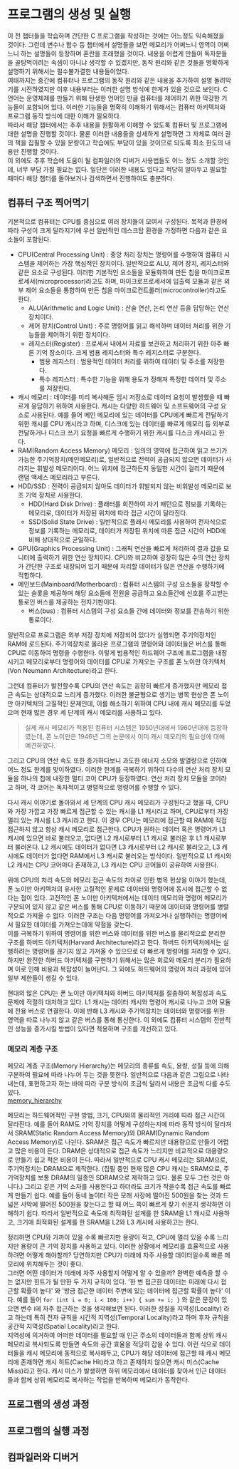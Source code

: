 # 프로그램의 생성 및 실행

이 전 챕터들을 학습하며 간단한 C 프로그램을 작성하는 것에는 어느정도 익숙해졌을 것이다. 그런데 변수나 함수 등 챕터에서 설명들을 보면 메모리가 어쩌느니 영역이 어쩌느니 하는 설명들이 등장하며 혼란을 초래했을 것이다. 내용을 어렵게 만들어 독자분들을 골탕먹이려는 속셈이 아니냐 생각할 수 있겠지만, 동작 원리와 같은 것들을 명확하게 설명하기 위해서는 필수불가결한 내용들이었다.  
여태까지는 중간에 컴퓨터나 프로그램의 동작 원리와 같은 내용을 추가하여 설명 돌려막기를 시전하였지만 이후 내용부터는 이러한 설명 방식에 한계가 있을 것으로 보인다. C언어는 운영체제를 만들기 위해 탄생한 언어인 만큼 컴퓨터를 제어하기 위한 막강한 기능들이 포함되어 있다. 이러한 기능들을 명확히 이해하기 위해서는 컴퓨터 아키텍처와 프로그램 동작 방식에 대한 이해가 필요하다.  
따라서 해당 챕터에서는 추후 내용을 원활하게 이해할 수 있도록 컴퓨터 및 프로그램에 대한 설명을 진행할 것이다. 물론 이러한 내용들을 상세하게 설명하면 그 자체로 여러 권의 책을 집필할 수 있을 분량이고 학습에도 부담이 있을 것이므로 되도록 최소 한도의 내용만 진행할 것이다.  
이 외에도 추후 학습에 도움이 될 컴파일러와 디버거 사용법들도 어느 정도 소개할 것인데, 너무 부담 가질 필요는 없다. 일단은 이러한 내용도 있다고 적당히 알아두고 필요할 때마다 해당 챕터를 돌아보거나 검색하면서 진행하여도 충분하다.  

## 컴퓨터 구조 찍어먹기

기본적으로 컴퓨터는 CPU를 중심으로 여러 장치들이 모여서 구성된다. 목적과 환경에 따라 구성이 크게 달라지기에 우선 일반적인 데스크탑 환경을 가정하면 다음과 같은 요소들이 포함된다.  

* CPU(Central Processing Unit) : 중앙 처리 장치는 명령어를 수행하여 컴퓨터 시스템을 제어하는 가장 핵심적인 장치이다. 일반적으로 ALU, 제어 장치, 레지스터와 같은 요소로 구성된다. 이러한 기본적인 요소들을 모듈화하여 만든 칩을 마이크로프로세서(microprocessor)라고도 하며, 마이크로프로세서에 입출력 모듈과 같은 외부 제어 요소들을 통합하여 만든 칩을 마이크로컨트롤러(microcontroller)라고도 한다.  
    * ALU(Arithmetic and Logic Unit) : 산술 연산, 논리 연산 등을 담당하는 연산 장치이다.
    * 제어 장치(Control Unit) : 주로 명령어를 읽고 해석하며 데이터 처리를 위한 기능들을 제어하기 위한 장치이다.
    * 레지스터(Register) : 프로세서 내에서 자료를 보관하고 처리하기 위한 아주 빠른 기억 장소이다. 크게 범용 레지스터와 특수 레지스터로 구분한다.
        * 범용 레지스터 : 범용적인 데이터 처리를 위하여 데이터 및 주소를 저장한다.
        * 특수 레지스터 : 특수한 기능을 위해 용도가 정해져 특정한 데이터 및 주소를 저장한다.
* 캐시 메모리 : 데이터를 미리 복사해둔 임시 저장소로 데이터 요청이 발생했을 때 빠르게 응답하기 위하여 사용한다. 캐시는 다양한 하드웨어 및 소프트웨어의 구성 요소로 사용된다. 예를 들어 메인 메모리에 있는 데이터를 CPU에게 빠르게 전달하기 위한 캐시를 CPU 캐시라고 하며, 디스크에 있는 데이터를 빠르게 메모리 등 외부로 전달하거나 디스크 쓰기 요청을 빠르게 수행하기 위한 캐시를 디스크 캐시라고 한다.
* RAM(Random Access Memory) 메모리 : 임의의 영역에 접근하여 읽고 쓰기가 가능한 주기억장치(메인메모리)로, 일반적으로 전력이 공급되지 않으면 데이터가 사라지는 휘발성 메모리이다. 어느 위치에 접근하든지 동일한 시간이 걸리기 때문에 랜덤 액세스 메모리라고 부른다.
* HDD/SSD : 전력이 공급되지 않아도 데이터가 휘발되지 않는 비휘발성 메모리로 보조 기억 장치로 사용한다.
    * HDD(Hard Disk Drive) : 플래터를 회전하여 자기 패턴으로 정보를 기록하는 메모리로, 데이터가 저장된 위치에 따라 접근 시간이 달라진다.
    * SSD(Solid State Drive) : 일반적으로 플래시 메모리를 사용하여 전자식으로 정보를 기록하는 메모리로, 데이터가 저장된 위치에 따른 접근 시간이 HDD에 비해 상대적으로 균일하다.
* GPU(Graphics Processing Unit) : 그래픽 연산을 빠르게 처리하여 결과 값을 모니터에 출력하기 위한 연산 장치이다. CPU와 비교하여 굉장히 많은 수의 연산 장치가 간단한 구조로 내장되어 있기 때문에 처리할 데이터가 많은 연산을 수행하기에 적합하다.
* 메인보드(Mainboard/Motherboard) : 컴퓨터 시스템의 구성 요소들을 장착할 수 있는 슬롯을 제공하며 해당 요소들에 전원을 공급하고 요소들간에 신호를 주고받는 통로인 버스를 제공하는 전자기판이다.
    * 버스(bus) : 컴퓨터 시스템의 구성 요소들 간에 데이터와 정보를 전송하기 위한 통로이다.

일반적으로 프로그램은 외부 저장 장치에 저장되어 있다가 실행되면 주기억장치인 RAM에 로드된다. 주기억장치로 올라온 프로그램의 명령어와 데이터들은 버스를 통해 CPU로 이동하여 명령을 수행한다. 이렇게 범용적인 하드웨어 구조에 프로그램을 내장시키고 메모리로부터 명령어와 데이터를 CPU로 가져오는 구조를 폰 노이만 아키텍처(Von Neumann Architecture)라고 한다.  

그런데 컴퓨터가 발전할수록 CPU의 연산 속도는 굉장히 빠르게 증가했지만 메모리 접근 속도는 상대적으로 느리게 증가했다. 이러한 불균형으로 생기는 병목 현상은 폰 노이만 아키텍처의 고질적인 문제인데, 이를 해소하기 위하여 CPU 내에 캐시 메모리를 두었으며 현재 많은 경우 세 단계의 캐시 메모리를 사용하고 있다.  

> 실제 캐시 메모리가 적용된 컴퓨터 시스템은 1950년대에서 1960년대에 등장하였는데, 폰 노이만은 1946년 그의 논문에서 이미 캐시 메모리의 필요성에 대해 예견하였다.  

그리고 CPU의 연산 속도 또한 증가하다보니 과도한 에너지 소모와 발열량으로 인하여 어느 정도 한계를 맞이하였다. 이러한 한계를 극복하기 위하여 다수의 연산 처리 장치 모듈을 하나의 칩에 내장한 멀티 코어 CPU가 등장하였다. 연산 처리 장치 모듈을 코어라고 하며, 각 코어는 독자적이고 병렬적으로 명령어를 수행할 수 있다.  

다시 캐시 이야기로 돌아와서 세 단계의 CPU 캐시 메모리가 구성된다고 했을 때, CPU와 가장 가깝고 가장 빠르게 접근할 수 있는 캐시를 L1 캐시라고 하며, CPU로부터 가장 멀리 있는 캐시를 L3 캐시라고 한다. 이 경우 CPU는 메모리에 접근할 때 RAM에 직접 접근하지 않고 항상 캐시 메모리로 접근한다. CPU가 원하는 데이터 혹은 명령어가 L1 캐시에 있으면 바로 불러오고, 없다면 L2 캐시로부터 L1 캐시로 불러온 후 L1 캐시로부터 불러온다. L2 캐시에도 데이터가 없다면 L3 캐시로부터 L2 캐시로 불러오고, L3 캐시에도 데이터가 없다면 RAM에서 L3 캐시로 불러오는 방식이다. 일반적으로 L1 캐시와 L2 캐시는 CPU 코어마다 존재하고, L3 캐시는 CPU 코어들이 공유하여 사용한다.  

위에 CPU의 처리 속도와 메모리 접근 속도의 차이로 인한 병목 현상을 이야기 했는데, 폰 노이만 아키텍처의 유사한 고질적인 문제로 데이터와 명령어에 동시에 접근할 수 없다는 점이 있다. 고전적인 폰 노이만 아키텍처에서는 데이터 메모리와 명령어 메모리가 구분되어 있지 않고 같은 버스를 통해 CPU로 이동하기 때문에 데이터와 명령어를 병렬적으로 가져올 수 없다. 이러한 구조는 다음 명령어를 가져오거나 실행하려는 명령어에서 필요한 데이터를 가져오는데에 약점을 갖는다.  
이를 극복하기 위하여 명령어를 위한 버스와 데이터를 위한 버스를 물리적으로 분리한 구조를 하버드 아키텍처(Harvard Architecture)라고 한다. 하버드 아키텍처에서는 실행하려는 명령어를 끊기지 않고 가져올 수 있으므로 더 빠르게 명령어를 처리할 수 있다. 하지만 완전한 하버드 아키텍처를 구현하기 위해서는 많은 회로와 메모리 분리가 필요하며 이로 인해 비용과 복잡성이 늘어난다. 그 외에도 하드웨어의 명령어 처리 과정에 있어 일부 제한들이 생길 수 있다.  

현대의 많은 CPU는 폰 노이만 아키텍처와 하버드 아키텍처를 절충하여 복잡성과 속도 문제에 적절히 대처하고 있다. L1 캐시는 데이터 캐시와 명령어 캐시로 나누고 코어 모듈에 전용 버스로 연결한다. 이에 반해 L3 캐시와 주기억장치는 데이터와 명령어를 위한 영역을 따로 나누지 않고 같은 버스를 통해 통신한다. 이 외에도 컴퓨터 시스템의 전반적인 성능을 증가시킬 방법이 있다면 적용하며 구조를 개선하고 있다.  

### 메모리 계층 구조

메모리 계층 구조(Memory Hierarchy)는 메모리의 종류를 속도, 용량, 성질 등에 의해 구분하여 필요에 따라 나누어 두는 것을 뜻한다. 일반적으로 다음과 같은 그림으로 나타내는데, 표현하고자 하는 바에 따라 구분 방식이 조금씩 달라서 내용은 조금씩 다를 수도 있다.  
[memory_hierarchy](https://github.com/pr0gr4m/Hello-C-World/blob/main/img/%EC%BB%B4%EA%B5%AC/memory.png?raw=true)  

메모리는 하드웨어적인 구현 방법, 크기, CPU와의 물리적인 거리에 따라 접근 시간이 달라진다. 예를 들어 RAM도 기억 장치를 어떻게 구성하는지에 따라 동작 방식이 달라져서 SRAM(Static Random Access Memory)와 DRAM(Dynamic Random Access Memory)로 나뉜다. SRAM은 접근 속도가 빠르지만 대용량으로 만들기 어렵고 많은 비용이 든다. DRAM은 상대적으로 접근 속도가 느리지만 비교적으로 대용량으로 만들기 쉽고 적은 비용이 든다. 따라서 일반적으로 CPU 캐시 메모리는 SRAM으로, 주기억장치는 DRAM으로 제작한다. (집필 중인 현재 많은 CPU 캐시는 SRAM으로, 주기억장치를 보통 DRAM의 일종인 SDRAM으로 제작하고 있다. 물론 모두 그런 것은 아니다.) 그리고 같은 기억 소자를 사용한다고 하더라도 크기가 작을수록 접근 속도를 빠르게 만들기 쉽다. 예를 들어 동네 놀이터 작은 모래 사장에 떨어진 500원을 찾는 것과 드넓은 사막에 떨어진 500원을 찾는다고 할 때 어느 쪽이 빠르게 찾기 쉬운지 생각하면 이해하기 쉽다. 따라서 일반적으로 속도에 최적화된 설계를 한 SRAM을 L1 캐시로 사용하고, 크기에 최적화된 설계를 한 SRAM을 L2와 L3 캐시에 사용하고는 한다.  

정리하면 CPU와 가까이 있을 수록 빠르지만 용량이 적고, CPU에 멀리 있을 수록 느리지만 용량이 큰 기억 장치를 사용하고 있다. 이러한 상황에서 메모리를 효율적으로 사용하려면 어떻게 해야할까? 당연하지만 CPU가 미래에 자주 사용할 데이터일수록 빠른 메모리에 위치해두는 것이 좋다.  
그러면 어떤 데이터가 미래에 자주 사용할지 어떻게 알 수 있을까? 완벽한 예측을 할 수는 없지만 힌트가 될 만한 두 가지 규칙이 있다. '한 번 접근한 데이터는 미래에 다시 접근할 확률이 높다' 와 '방금 접근한 데이터 주변에 있는 데이터에 접근할 확률이 높다' 이다. 예를 들어 ```for (int i = 0; i < 100; i++) { sum += i; }``` 와 같은 문장이 있으면 변수 i에 자주 접근하는 것을 생각해보면 된다. 이러한 성질을 지역성(Locality) 라고 하는데 특히 전자 규칙을 시간적 지역성(Temporal Locality)라고 하며 후자 규칙을 공간적 지역성(Spatial Locality)라고 한다.  
지역성에 의거하여 어떠한 데이터를 필요할 때 인근 주소의 데이터들과 함께 상위 캐시 메모리로 복사되도록 만들면 속도와 공간 효율을 적당히 잡을 수 있다. 이런 식으로 데이터들을 캐시 메모리에 동적으로 복사해두고, CPU가 해당 데이터에 접근할 때 캐시 메모리에 존재하면 캐시 히트(Cache Hit)라고 하고 존재하지 않으면 캐시 미스(Cache Miss)라고 한다. 캐시 미스가 발생하면 하위 메모리에서 데이터를 찾아서 인근 데이터들과 함께 상위 메모리로 복사하는 작업을 반복하며 메모리가 동작한다.  

## 프로그램의 생성 과정

## 프로그램의 실행 과정

## 컴파일러와 디버거